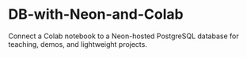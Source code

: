 # DB-with-Neon-and-Colab
Connect a Colab notebook to a Neon-hosted PostgreSQL database for teaching, demos, and lightweight projects.
